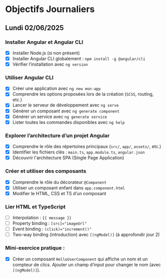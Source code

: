 # Objectifs Journaliers

## Lundi 02/06/2025

### Installer Angular et Angular CLI
  - [x] Installer Node.js (si non présent)
  - [x] Installer Angular CLI globalement : `npm install -g @angular/cli`
  - [x] Vérifier l’installation avec `ng version`

### Utiliser Angular CLI
  - [x] Créer une application avec `ng new mon-app`
  - [x] Comprendre les options proposées lors de la création (`SCSS`, routing, etc.)
  - [x] Lancer le serveur de développement avec `ng serve`
  - [x] Générer un composant avec `ng generate component`
  - [x] Générer un service avec `ng generate service`
  - [x] Lister toutes les commandes disponibles avec `ng help`

### Explorer l’architecture d’un projet Angular
  - [x] Comprendre le rôle des répertoires principaux (`src/`, `app/`, `assets/`, etc.)
  - [x] Identifier les fichiers clés : `main.ts`, `app.module.ts`, `angular.json`
  - [x] Découvrir l'architecture SPA (Single Page Application)

### Créer et utiliser des composants
  - [x] Comprendre le rôle du décorateur `@Component`
  - [x] Utiliser un composant enfant dans `app.component.html`
  - [x] Modifier le HTML, CSS et TS d’un composant

### Lier HTML et TypeScript
  - [ ] Interpolation : `{{ message }}`
  - [ ] Property binding : `[src]="imageUrl"`
  - [ ] Event binding : `(click)="increment()"`
  - [ ] Two-way binding (introduction) avec `[(ngModel)]` (à approfondir jour 2)

### Mini-exercice pratique :
  - [x] Créer un composant `HelloUserComponent` qui affiche un nom et un compteur de clics. Ajouter un champ d’input pour changer le nom (avec `[(ngModel)]`).